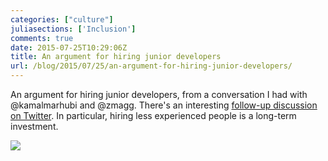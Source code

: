 ```yaml
---
categories: ["culture"]
juliasections: ['Inclusion']
comments: true
date: 2015-07-25T10:29:06Z
title: An argument for hiring junior developers
url: /blog/2015/07/25/an-argument-for-hiring-junior-developers/
---
```


An argument for hiring junior developers, from a conversation I had with @kamalmarhubi and @zmagg. There's an interesting [follow-up discussion on Twitter](https://twitter.com/b0rk/status/621922353757470720). In particular, hiring less experienced people is a long-term investment.

<a href="/images/junior-developers.jpg"> <img src="/images/junior-developers.jpg"></a>

